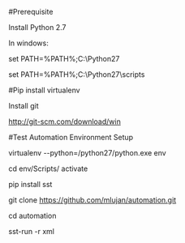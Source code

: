 #Prerequisite

Install Python 2.7

In windows:

set PATH=%PATH%;C:\Python27

set PATH=%PATH%;C:\Python27\scripts

#Pip install virtualenv

Install git

http://git-scm.com/download/win

#Test Automation Environment Setup

virtualenv  --python=/python27/python.exe env

cd env/Scripts/
activate

pip install sst

git clone https://github.com/mlujan/automation.git

cd automation

sst-run -r xml





